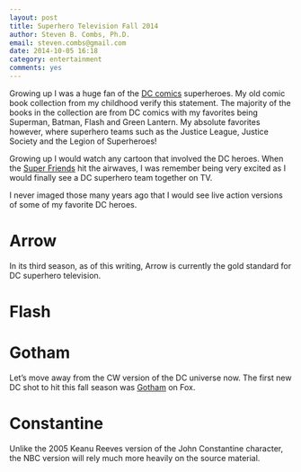 ```yaml
---
layout: post
title: Superhero Television Fall 2014
author: Steven B. Combs, Ph.D.
email: steven.combs@gmail.com
date: 2014-10-05 16:18
category: entertainment
comments: yes
---
```


Growing up I was a huge fan of the [DC comics](http://www.dccomics.com/) superheroes. My old comic book collection from my childhood verify this statement. The majority of the books in the collection are from DC comics with my favorites being Superman, Batman, Flash and Green Lantern. My absolute favorites however, where superhero teams such as the Justice League, Justice Society and the Legion of Superheroes!

Growing up I would watch any cartoon that involved the DC heroes. When the [Super Friends](http://en.wikipedia.org/wiki/Super_Friends) hit the airwaves, I was remember being very excited as I would finally see a DC superhero team together on TV. 

I never imaged those many years ago that I would see live action versions of some of my favorite DC heroes.

# Arrow
In its third season, as of this writing, Arrow is currently the gold standard for DC superhero television.

# Flash

# Gotham
Let’s move away from the CW version of the DC universe now. The first new DC shot to hit this fall season was [Gotham](http://www.fox.com/gotham/) on Fox.

# Constantine

Unlike the 2005 Keanu Reeves version of the John Constantine character, the NBC version will rely much more heavily on the source material.